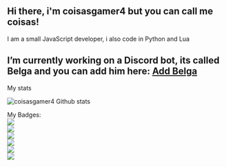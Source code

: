 ## Hi there, i'm coisasgamer4 but you can call me coisas!

I am a small JavaScript developer, i also code in Python and Lua


## I’m currently working on a Discord bot, its called Belga and you can add him here: [Add Belga](https://top.gg/bot/1049427882008657930/)

My stats

![coisasgamer4 Github stats](https://github-readme-stats.vercel.app/api?username=coisasgamer4&show_icons=true&theme=dark)

My Badges:
<br>
![](https://img.shields.io/badge/javascript-%23323330.svg?style=for-the-badge&logo=javascript&logoColor=%23F7DF1E)
<br>
![](https://img.shields.io/badge/lua-000080.svg?style=for-the-badge&logo=lua&logoColor=white)
<br>
![](https://img.shields.io/badge/python-ffcd3b.svg?style=for-the-badge&logo=python&logoColor=346c99)
<br>
![](https://img.shields.io/badge/discord.js-grey.svg?style=for-the-badge&logo=discord)
<br>
![](https://img.shields.io/badge/mongodb-grey.svg?style=for-the-badge&logo=mongodb)
<br>
![](https://img.shields.io/badge/node.js-424549.svg?style=for-the-badge&logo=node.js)
